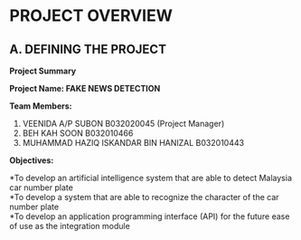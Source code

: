 # PROJECT OVERVIEW

## A. DEFINING THE PROJECT

**Project Summary**

**Project Name: FAKE NEWS DETECTION**

**Team Members:**

1. VEENIDA A/P SUBON   B032020045 (Project Manager)<br>
2. BEH KAH SOON  B032010466<br>
3. MUHAMMAD HAZIQ ISKANDAR BIN HANIZAL  B032010443<br>

**Objectives:**

*To develop an artificial intelligence system that are able to detect Malaysia car number plate<br>
*To develop a system that are able to recognize the character of the car number plate<br>
*To develop an application programming interface (API) for the future ease of use as the integration module<br>
